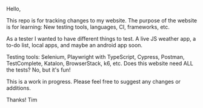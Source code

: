 Hello,

This repo is for tracking changes to my website. The purpose of the website is for learning: New testing tools, languages, CI, frameworks, etc. 

As a tester I wanted to have different things to test. A live JS weather app, a to-do list, local apps, and maybe an android app soon. 

Testing tools: Selenium, Playwright with TypeScript, Cypress, Postman, TestComplete, Katalon, BrowserStack, k6, etc. Does this website need ALL the tests? No, but it's fun!

This is a work in progress. Please feel free to suggest any changes or additions. 

Thanks!
Tim
